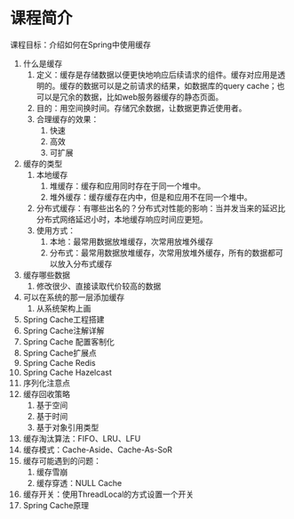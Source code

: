 # 课程简介

课程目标：介绍如何在Spring中使用缓存

1. 什么是缓存
   1. 定义：缓存是存储数据以便更快地响应后续请求的组件。缓存对应用是透明的。缓存的数据可以是之前请求的结果，如数据库的query cache；也可以是冗余的数据，比如web服务器缓存的静态页面。
   2. 目的：用空间换时间。存储冗余数据，让数据更靠近使用者。
   3. 合理缓存的效果：
      1. 快速
      2. 高效
      3. 可扩展
2. 缓存的类型
   1. 本地缓存
      1. 堆缓存：缓存和应用同时存在于同一个堆中。
      2. 堆外缓存：缓存缓存在内中，但是和应用不在同一个堆中。
   2. 分布式缓存：有哪些出名的？分布式对性能的影响：当并发当来的延迟比分布式网络延迟小时，本地缓存响应时间应更短。
   3. 使用方式：
      1. 本地：最常用数据放堆缓存，次常用放堆外缓存
      2. 分布式：最常用数据放堆缓存，次常用放堆外缓存，所有的数据都可以放入分布式缓存
3. 缓存哪些数据
   1. 修改很少、直接读取代价较高的数据
4. 可以在系统的那一层添加缓存
   1. 从系统架构上画
5. Spring Cache工程搭建
6. Spring Cache注解详解
7. Spring Cache 配置客制化
8. Spring Cache扩展点
9. Spring Cache Redis
10. Spring Cache Hazelcast
11. 序列化注意点
12. 缓存回收策略
    1. 基于空间
    2. 基于时间
    3. 基于对象引用类型
13. 缓存淘汰算法：FIFO、LRU、LFU
14. 缓存模式：Cache-Aside、Cache-As-SoR
15. 缓存可能遇到的问题：
    1. 缓存雪崩
    2. 缓存穿透：NULL Cache
16. 缓存开关：使用ThreadLocal的方式设置一个开关
17. Spring Cache原理



